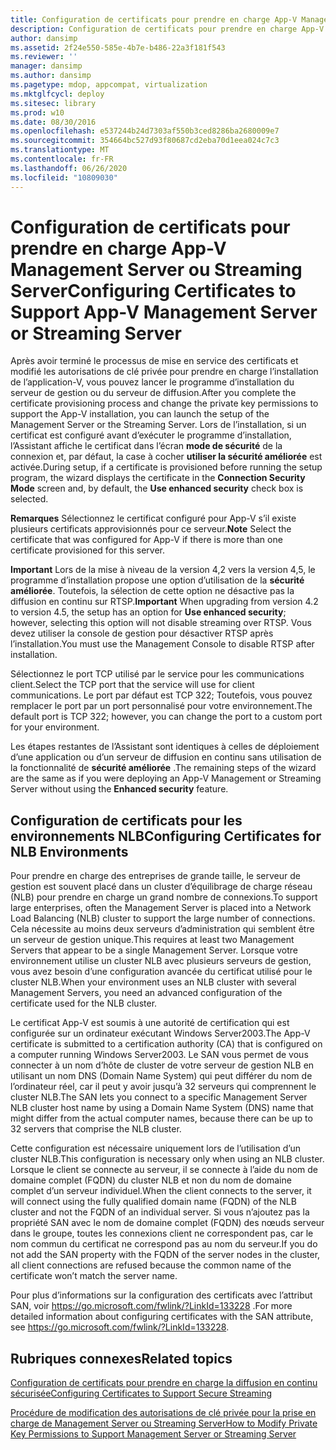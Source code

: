 ```yaml
---
title: Configuration de certificats pour prendre en charge App-V Management Server ou Streaming Server
description: Configuration de certificats pour prendre en charge App-V Management Server ou Streaming Server
author: dansimp
ms.assetid: 2f24e550-585e-4b7e-b486-22a3f181f543
ms.reviewer: ''
manager: dansimp
ms.author: dansimp
ms.pagetype: mdop, appcompat, virtualization
ms.mktglfcycl: deploy
ms.sitesec: library
ms.prod: w10
ms.date: 08/30/2016
ms.openlocfilehash: e537244b24d7303af550b3ced8286ba2680009e7
ms.sourcegitcommit: 354664bc527d93f80687cd2eba70d1eea024c7c3
ms.translationtype: MT
ms.contentlocale: fr-FR
ms.lasthandoff: 06/26/2020
ms.locfileid: "10809030"
---
```

# <span data-ttu-id="33410-103">Configuration de certificats pour prendre en charge App-V Management Server ou Streaming Server</span><span class="sxs-lookup"><span data-stu-id="33410-103">Configuring Certificates to Support App-V Management Server or Streaming Server</span></span>


<span data-ttu-id="33410-104">Après avoir terminé le processus de mise en service des certificats et modifié les autorisations de clé privée pour prendre en charge l’installation de l’application-V, vous pouvez lancer le programme d’installation du serveur de gestion ou du serveur de diffusion.</span><span class="sxs-lookup"><span data-stu-id="33410-104">After you complete the certificate provisioning process and change the private key permissions to support the App-V installation, you can launch the setup of the Management Server or the Streaming Server.</span></span> <span data-ttu-id="33410-105">Lors de l’installation, si un certificat est configuré avant d’exécuter le programme d’installation, l’Assistant affiche le certificat dans l’écran **mode de sécurité** de la connexion et, par défaut, la case à cocher **utiliser la sécurité améliorée** est activée.</span><span class="sxs-lookup"><span data-stu-id="33410-105">During setup, if a certificate is provisioned before running the setup program, the wizard displays the certificate in the **Connection Security Mode** screen and, by default, the **Use enhanced security** check box is selected.</span></span>

<span data-ttu-id="33410-106">**Remarques**  Sélectionnez le certificat configuré pour App-V s’il existe plusieurs certificats approvisionnés pour ce serveur.</span><span class="sxs-lookup"><span data-stu-id="33410-106">**Note** Select the certificate that was configured for App-V if there is more than one certificate provisioned for this server.</span></span>

 

<span data-ttu-id="33410-107">**Important**  Lors de la mise à niveau de la version 4,2 vers la version 4,5, le programme d’installation propose une option d’utilisation de la **sécurité améliorée**. Toutefois, la sélection de cette option ne désactive pas la diffusion en continu sur RTSP.</span><span class="sxs-lookup"><span data-stu-id="33410-107">**Important** When upgrading from version 4.2 to version 4.5, the setup has an option for **Use enhanced security**; however, selecting this option will not disable streaming over RTSP.</span></span> <span data-ttu-id="33410-108">Vous devez utiliser la console de gestion pour désactiver RTSP après l’installation.</span><span class="sxs-lookup"><span data-stu-id="33410-108">You must use the Management Console to disable RTSP after installation.</span></span>

 

<span data-ttu-id="33410-109">Sélectionnez le port TCP utilisé par le service pour les communications client.</span><span class="sxs-lookup"><span data-stu-id="33410-109">Select the TCP port that the service will use for client communications.</span></span> <span data-ttu-id="33410-110">Le port par défaut est TCP 322; Toutefois, vous pouvez remplacer le port par un port personnalisé pour votre environnement.</span><span class="sxs-lookup"><span data-stu-id="33410-110">The default port is TCP 322; however, you can change the port to a custom port for your environment.</span></span>

<span data-ttu-id="33410-111">Les étapes restantes de l’Assistant sont identiques à celles de déploiement d’une application ou d’un serveur de diffusion en continu sans utilisation de la fonctionnalité de **sécurité améliorée** .</span><span class="sxs-lookup"><span data-stu-id="33410-111">The remaining steps of the wizard are the same as if you were deploying an App-V Management or Streaming Server without using the **Enhanced security** feature.</span></span>

## <span data-ttu-id="33410-112">Configuration de certificats pour les environnements NLB</span><span class="sxs-lookup"><span data-stu-id="33410-112">Configuring Certificates for NLB Environments</span></span>


<span data-ttu-id="33410-113">Pour prendre en charge des entreprises de grande taille, le serveur de gestion est souvent placé dans un cluster d’équilibrage de charge réseau (NLB) pour prendre en charge un grand nombre de connexions.</span><span class="sxs-lookup"><span data-stu-id="33410-113">To support large enterprises, often the Management Server is placed into a Network Load Balancing (NLB) cluster to support the large number of connections.</span></span> <span data-ttu-id="33410-114">Cela nécessite au moins deux serveurs d’administration qui semblent être un serveur de gestion unique.</span><span class="sxs-lookup"><span data-stu-id="33410-114">This requires at least two Management Servers that appear to be a single Management Server.</span></span> <span data-ttu-id="33410-115">Lorsque votre environnement utilise un cluster NLB avec plusieurs serveurs de gestion, vous avez besoin d’une configuration avancée du certificat utilisé pour le cluster NLB.</span><span class="sxs-lookup"><span data-stu-id="33410-115">When your environment uses an NLB cluster with several Management Servers, you need an advanced configuration of the certificate used for the NLB cluster.</span></span>

<span data-ttu-id="33410-116">Le certificat App-V est soumis à une autorité de certification qui est configurée sur un ordinateur exécutant Windows Server2003.</span><span class="sxs-lookup"><span data-stu-id="33410-116">The App-V certificate is submitted to a certification authority (CA) that is configured on a computer running Windows Server2003.</span></span> <span data-ttu-id="33410-117">Le SAN vous permet de vous connecter à un nom d’hôte de cluster de votre serveur de gestion NLB en utilisant un nom DNS (Domain Name System) qui peut différer du nom de l’ordinateur réel, car il peut y avoir jusqu’à 32 serveurs qui comprennent le cluster NLB.</span><span class="sxs-lookup"><span data-stu-id="33410-117">The SAN lets you connect to a specific Management Server NLB cluster host name by using a Domain Name System (DNS) name that might differ from the actual computer names, because there can be up to 32 servers that comprise the NLB cluster.</span></span>

<span data-ttu-id="33410-118">Cette configuration est nécessaire uniquement lors de l’utilisation d’un cluster NLB.</span><span class="sxs-lookup"><span data-stu-id="33410-118">This configuration is necessary only when using an NLB cluster.</span></span> <span data-ttu-id="33410-119">Lorsque le client se connecte au serveur, il se connecte à l’aide du nom de domaine complet (FQDN) du cluster NLB et non du nom de domaine complet d’un serveur individuel.</span><span class="sxs-lookup"><span data-stu-id="33410-119">When the client connects to the server, it will connect using the fully qualified domain name (FQDN) of the NLB cluster and not the FQDN of an individual server.</span></span> <span data-ttu-id="33410-120">Si vous n’ajoutez pas la propriété SAN avec le nom de domaine complet (FQDN) des nœuds serveur dans le groupe, toutes les connexions client ne correspondent pas, car le nom commun du certificat ne correspond pas au nom du serveur.</span><span class="sxs-lookup"><span data-stu-id="33410-120">If you do not add the SAN property with the FQDN of the server nodes in the cluster, all client connections are refused because the common name of the certificate won’t match the server name.</span></span>

<span data-ttu-id="33410-121">Pour plus d’informations sur la configuration des certificats avec l’attribut SAN, voir <https://go.microsoft.com/fwlink/?LinkId=133228> .</span><span class="sxs-lookup"><span data-stu-id="33410-121">For more detailed information about configuring certificates with the SAN attribute, see <https://go.microsoft.com/fwlink/?LinkId=133228>.</span></span>

## <span data-ttu-id="33410-122">Rubriques connexes</span><span class="sxs-lookup"><span data-stu-id="33410-122">Related topics</span></span>


[<span data-ttu-id="33410-123">Configuration de certificats pour prendre en charge la diffusion en continu sécurisée</span><span class="sxs-lookup"><span data-stu-id="33410-123">Configuring Certificates to Support Secure Streaming</span></span>](configuring-certificates-to-support-secure-streaming.md)

[<span data-ttu-id="33410-124">Procédure de modification des autorisations de clé privée pour la prise en charge de Management Server ou Streaming Server</span><span class="sxs-lookup"><span data-stu-id="33410-124">How to Modify Private Key Permissions to Support Management Server or Streaming Server</span></span>](how-to-modify-private-key-permissions-to-support-management-server-or-streaming-server.md)

 

 





